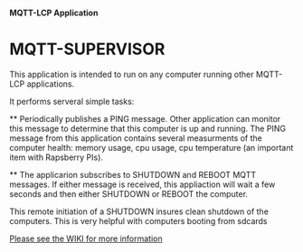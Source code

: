 #### MQTT-LCP Application

# MQTT-SUPERVISOR

This application is intended to run on any computer running other MQTT-LCP applications.

It performs serveral simple tasks:

** Periodically publishes a PING message.  Other application can monitor this message
to determine that this computer is up and running.  The PING message from this application contains
several measurments of the computer health: memory usage, cpu usage, cpu temperature (an
important item with Rapsberry PIs).

** The applicarion subscribes to SHUTDOWN and REBOOT MQTT messages.  If either message is received, this
appliaction will wait a few seconds and then either SHUTDOWN or REBOOT the computer.

This remote initiation of a SHUTDOWN insures clean shutdown of the computers.  This is very helpful with
computers booting from sdcards

[Please see the WIKI for more information](https://github.com/rphughespa/mqtt-lcp/wiki)
